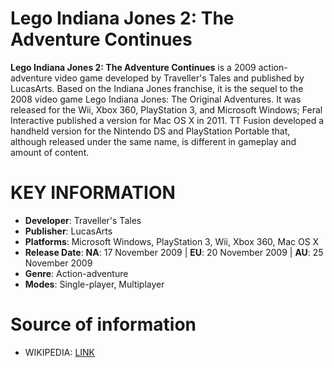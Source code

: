 # Lego Indiana Jones 2: The Adventure Continues

**Lego Indiana Jones 2: The Adventure Continues** is a 2009 action-adventure video game developed by Traveller's Tales and published by LucasArts. Based on the Indiana Jones franchise, it is the sequel to the 2008 video game Lego Indiana Jones: The Original Adventures. It was released for the Wii, Xbox 360, PlayStation 3, and Microsoft Windows; Feral Interactive published a version for Mac OS X in 2011. TT Fusion developed a handheld version for the Nintendo DS and PlayStation Portable that, although released under the same name, is different in gameplay and amount of content. 

# KEY INFORMATION

- **Developer**: Traveller's Tales
- **Publisher**: LucasArts
- **Platforms**: Microsoft Windows, PlayStation 3, Wii, Xbox 360, Mac OS X
- **Release Date**: **NA**: 17 November 2009 | **EU**: 20 November 2009 | **AU**: 25 November 2009
- **Genre**: Action-adventure
- **Modes**: Single-player, Multiplayer

# Source of information
 - WIKIPEDIA: [LINK](https://en.wikipedia.org/wiki/Lego_Pirates_of_the_Caribbean:_The_Video_Game)